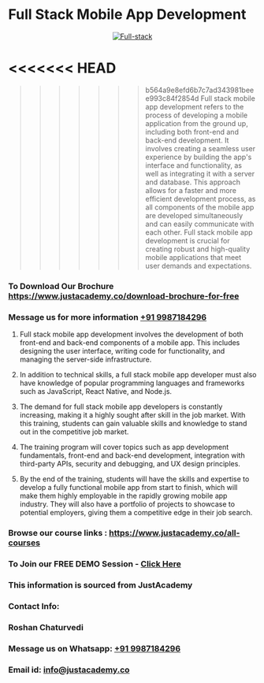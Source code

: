 # Full Stack Mobile App Development

<p align="center">
  <a href="https://justacademy.co/program-detail/full-stack-web-development">
    <img src="https://justacademy.co/storage2/program_images/1704700371.webp" alt="Full-stack">
  </a>
</p>

<<<<<<< HEAD
=======


>>>>>>> b564a9e8efd6b7c7ad343981beee993c84f2854d
Full stack mobile app development refers to the process of developing a mobile application from the ground up, including both front-end and back-end development. It involves creating a seamless user experience by building the app's interface and functionality, as well as integrating it with a server and database. This approach allows for a faster and more efficient development process, as all components of the mobile app are developed simultaneously and can easily communicate with each other. Full stack mobile app development is crucial for creating robust and high-quality mobile applications that meet user demands and expectations.
### To Download Our Brochure https://www.justacademy.co/download-brochure-for-free
### Message us for more information [+91 9987184296](https://api.whatsapp.com/send?phone=919987184296)
1) Full stack mobile app development involves the development of both front-end and back-end components of a mobile app. This includes designing the user interface, writing code for functionality, and managing the server-side infrastructure.

2) In addition to technical skills, a full stack mobile app developer must also have knowledge of popular programming languages and frameworks such as JavaScript, React Native, and Node.js.

3) The demand for full stack mobile app developers is constantly increasing, making it a highly sought after skill in the job market. With this training, students can gain valuable skills and knowledge to stand out in the competitive job market.

4) The training program will cover topics such as app development fundamentals, front-end and back-end development, integration with third-party APIs, security and debugging, and UX design principles.

5) By the end of the training, students will have the skills and expertise to develop a fully functional mobile app from start to finish, which will make them highly employable in the rapidly growing mobile app industry. They will also have a portfolio of projects to showcase to potential employers, giving them a competitive edge in their job search.

### Browse our course links : https://www.justacademy.co/all-courses 
### To Join our FREE DEMO Session - [Click Here](https://www.justacademy.co/register-for-course-demo)

### This information is sourced from JustAcademy
### Contact Info:
### Roshan Chaturvedi
### Message us on Whatsapp: [+91 9987184296](https://api.whatsapp.com/send?phone=919987184296)
### Email id: [info@justacademy.co](mailto:info@justacademy.co)
                    
